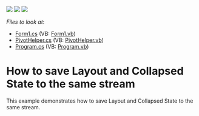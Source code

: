 <!-- default badges list -->
![](https://img.shields.io/endpoint?url=https://codecentral.devexpress.com/api/v1/VersionRange/128579690/11.1.4%2B)
[![](https://img.shields.io/badge/Open_in_DevExpress_Support_Center-FF7200?style=flat-square&logo=DevExpress&logoColor=white)](https://supportcenter.devexpress.com/ticket/details/E2404)
[![](https://img.shields.io/badge/📖_How_to_use_DevExpress_Examples-e9f6fc?style=flat-square)](https://docs.devexpress.com/GeneralInformation/403183)
<!-- default badges end -->
<!-- default file list -->
*Files to look at*:

* [Form1.cs](./CS/WindowsApplication53/Form1.cs) (VB: [Form1.vb](./VB/WindowsApplication53/Form1.vb))
* [PivotHelper.cs](./CS/WindowsApplication53/PivotHelper.cs) (VB: [PivotHelper.vb](./VB/WindowsApplication53/PivotHelper.vb))
* [Program.cs](./CS/WindowsApplication53/Program.cs) (VB: [Program.vb](./VB/WindowsApplication53/Program.vb))
<!-- default file list end -->
# How to save Layout and Collapsed State to the same stream


<p>This example demonstrates how to save Layout and Collapsed State to the same stream.</p>

<br/>


